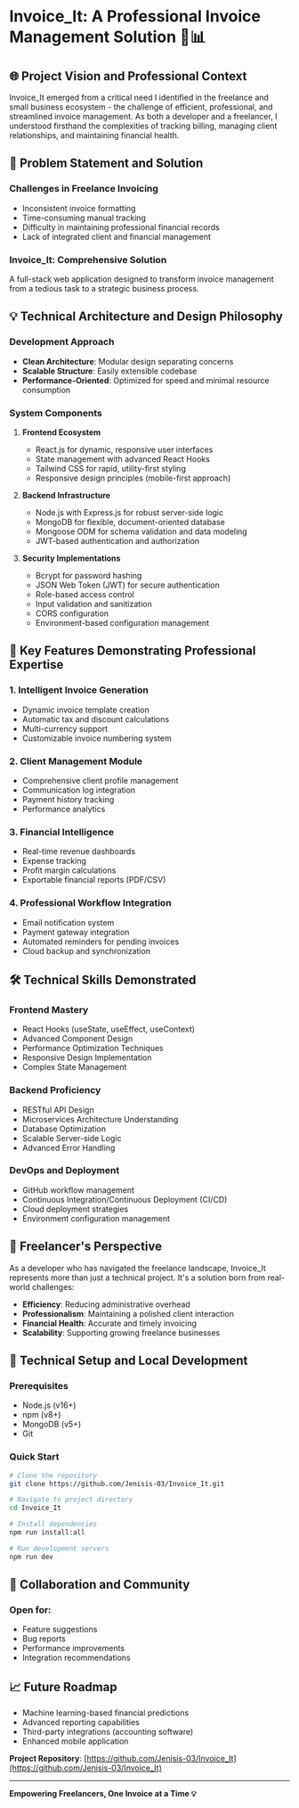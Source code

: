 # Invoice_It: A Professional Invoice Management Solution 💼📊

## 🌐 Project Vision and Professional Context

Invoice_It emerged from a critical need I identified in the freelance and small business ecosystem - the challenge of efficient, professional, and streamlined invoice management. As both a developer and a freelancer, I understood firsthand the complexities of tracking billing, managing client relationships, and maintaining financial health.

## 🎯 Problem Statement and Solution

### Challenges in Freelance Invoicing
- Inconsistent invoice formatting
- Time-consuming manual tracking
- Difficulty in maintaining professional financial records
- Lack of integrated client and financial management

### Invoice_It: Comprehensive Solution
A full-stack web application designed to transform invoice management from a tedious task to a strategic business process.

## 💡 Technical Architecture and Design Philosophy

### Development Approach
- **Clean Architecture**: Modular design separating concerns
- **Scalable Structure**: Easily extensible codebase
- **Performance-Oriented**: Optimized for speed and minimal resource consumption

### System Components
1. **Frontend Ecosystem**
   - React.js for dynamic, responsive user interfaces
   - State management with advanced React Hooks
   - Tailwind CSS for rapid, utility-first styling
   - Responsive design principles (mobile-first approach)

2. **Backend Infrastructure**
   - Node.js with Express.js for robust server-side logic
   - MongoDB for flexible, document-oriented database
   - Mongoose ODM for schema validation and data modeling
   - JWT-based authentication and authorization

3. **Security Implementations**
   - Bcrypt for password hashing
   - JSON Web Token (JWT) for secure authentication
   - Role-based access control
   - Input validation and sanitization
   - CORS configuration
   - Environment-based configuration management

## 🚀 Key Features Demonstrating Professional Expertise

### 1. Intelligent Invoice Generation
- Dynamic invoice template creation
- Automatic tax and discount calculations
- Multi-currency support
- Customizable invoice numbering system

### 2. Client Management Module
- Comprehensive client profile management
- Communication log integration
- Payment history tracking
- Performance analytics

### 3. Financial Intelligence
- Real-time revenue dashboards
- Expense tracking
- Profit margin calculations
- Exportable financial reports (PDF/CSV)

### 4. Professional Workflow Integration
- Email notification system
- Payment gateway integration
- Automated reminders for pending invoices
- Cloud backup and synchronization

## 🛠 Technical Skills Demonstrated

### Frontend Mastery
- React Hooks (useState, useEffect, useContext)
- Advanced Component Design
- Performance Optimization Techniques
- Responsive Design Implementation
- Complex State Management

### Backend Proficiency
- RESTful API Design
- Microservices Architecture Understanding
- Database Optimization
- Scalable Server-side Logic
- Advanced Error Handling

### DevOps and Deployment
- GitHub workflow management
- Continuous Integration/Continuous Deployment (CI/CD)
- Cloud deployment strategies
- Environment configuration management

## 💼 Freelancer's Perspective

As a developer who has navigated the freelance landscape, Invoice_It represents more than just a technical project. It's a solution born from real-world challenges:

- **Efficiency**: Reducing administrative overhead
- **Professionalism**: Maintaining a polished client interaction
- **Financial Health**: Accurate and timely invoicing
- **Scalability**: Supporting growing freelance businesses

## 🔧 Technical Setup and Local Development

### Prerequisites
- Node.js (v16+)
- npm (v8+)
- MongoDB (v5+)
- Git

### Quick Start
```bash
# Clone the repository
git clone https://github.com/Jenisis-03/Invoice_It.git

# Navigate to project directory
cd Invoice_It

# Install dependencies
npm run install:all

# Run development servers
npm run dev
```

## 🤝 Collaboration and Community

### Open for:
- Feature suggestions
- Bug reports
- Performance improvements
- Integration recommendations

## 📈 Future Roadmap
- Machine learning-based financial predictions
- Advanced reporting capabilities
- Third-party integrations (accounting software)
- Enhanced mobile application

**Project Repository**: 
[https://github.com/Jenisis-03/Invoice_It](https://github.com/Jenisis-03/Invoice_It)

---

**Empowering Freelancers, One Invoice at a Time 💡**

